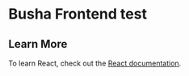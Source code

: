 # Busha Frontend test

## Learn More

To learn React, check out the [React documentation](https://reactjs.org/).
